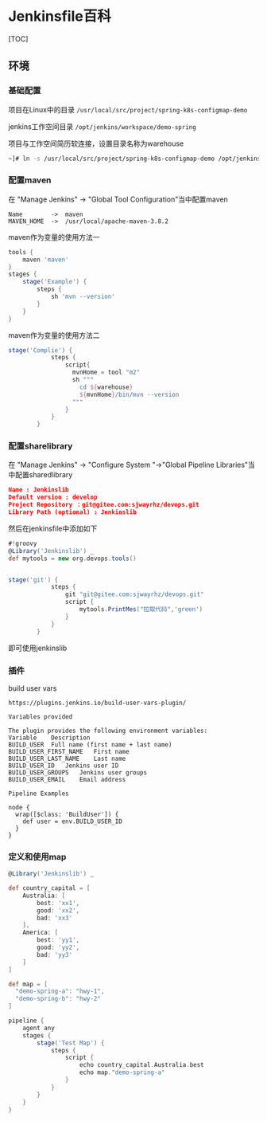 # Jenkinsfile百科

[TOC]

## 环境

### 基础配置

项目在Linux中的目录 `/usr/local/src/project/spring-k8s-configmap-demo`

jenkins工作空间目录 `/opt/jenkins/workspace/demo-spring`

项目与工作空间简历软连接，设置目录名称为warehouse

```bash
~]# ln -s /usr/local/src/project/spring-k8s-configmap-demo /opt/jenkins/workspace/demo-spring/warehouse
```

### 配置maven

在 "Manage Jenkins" -> "Global Tool Configuration"当中配置maven

```
Name		-> 	maven
MAVEN_HOME	->	/usr/local/apache-maven-3.8.2
```

maven作为变量的使用方法一

```groovy
tools {
    maven 'maven' 
}
stages {
    stage('Example') {
        steps {
            sh 'mvn --version'
        }
    }
}
```

maven作为变量的使用方法二

```groovy
stage('Complie') {
            steps {
                script{
                  mvnHome = tool "m2"
                  sh """
                    cd ${warehouse}     
                    ${mvnHome}/bin/mvn --version                 
                  """
                }        
            }
        }
```



### 配置sharelibrary

在 "Manage Jenkins" -> "Configure System "->"Global Pipeline Libraries"当中配置sharedlibrary

```json
Name : Jenkinslib
Default version : develop
Project Repository ：git@gitee.com:sjwayrhz/devops.git
Library Path (optional) : Jenkinslib
```

然后在jenkinsfile中添加如下

```groovy
#!groovy
@Library('Jenkinslib') _     
def mytools = new org.devops.tools()


stage('git') {
            steps {
                git "git@gitee.com:sjwayrhz/devops.git"
                script {
                    mytools.PrintMes("拉取代码",'green')  
                }  
            }
        }
```

即可使用jenkinslib



### 插件

build user vars

```
https://plugins.jenkins.io/build-user-vars-plugin/

Variables provided

The plugin provides the following environment variables:
Variable 	Description
BUILD_USER 	Full name (first name + last name)
BUILD_USER_FIRST_NAME 	First name
BUILD_USER_LAST_NAME 	Last name
BUILD_USER_ID 	Jenkins user ID
BUILD_USER_GROUPS 	Jenkins user groups
BUILD_USER_EMAIL 	Email address

Pipeline Examples

node {
  wrap([$class: 'BuildUser']) {
    def user = env.BUILD_USER_ID
  }
}

```

### 定义和使用map

```groovy
@Library('Jenkinslib') _

def country_capital = [
    Australia: [
        best: 'xx1',
        good: 'xx2',
        bad: 'xx3'
    ],
    America: [
        best: 'yy1',
        good: 'yy2',
        bad: 'yy3'
    ]
]

def map = [
  "demo-spring-a": "hwy-1",
  "demo-spring-b": "hwy-2"
]

pipeline {
    agent any    
    stages {
        stage('Test Map') {
            steps {
                script {
                    echo country_capital.Australia.best
                    echo map."demo-spring-a"
                }
            }
        }
    }
}

```

